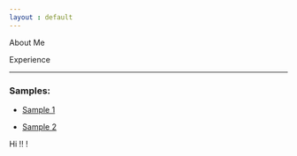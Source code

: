 ```yaml
---
layout : default
---
```


About Me

Experience

***

###  Samples:
  
   - [Sample 1](./sample1.md)
        
   - [Sample 2](./write-yaml.md)
    


Hi !! !
